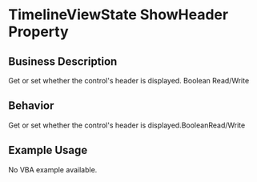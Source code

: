 # TimelineViewState ShowHeader Property

## Business Description
Get or set whether the control's header is displayed. Boolean Read/Write

## Behavior
Get or set whether the control's header is displayed.BooleanRead/Write

## Example Usage
No VBA example available.
